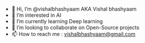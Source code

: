 - 👋 Hi, I’m @vishalbhashyaam AKA Vishal bhashyaam
- 👀 I’m interested in AI
- 🌱 I’m currently learning Deep learning
- 💞️ I’m looking to collaborate on Open-Source projects
- 📫 How to reach me : vishalbhashyaam@gmail.com

<!---
vishal77777/vishal77777 is a ✨ special ✨ repository because its `README.md` (this file) appears on your GitHub profile.
You can click the Preview link to take a look at your changes.
--->
